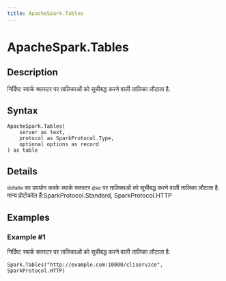 ```yaml
---
title: ApacheSpark.Tables
---
```


# ApacheSpark.Tables


## Description

निर्दिष्ट स्पार्क क्लस्टर पर तालिकाओं को सूचीबद्ध करने वाली तालिका लौटाता है.


## Syntax

```powerquery
ApacheSpark.Tables(
    server as text,
    protocol as SparkProtocol.Type,
    optional options as record
) as table
```


## Details

<code>प्रोटोकॉल</code> का उपयोग करके स्पार्क क्लस्टर <code>होस्ट</code> पर तालिकाओं को सूचीबद्ध करने वाली तालिका लौटाता है.  मान्य प्रोटोकॉल हैं:SparkProtocol.Standard, SparkProtocol.HTTP


## Examples

### Example #1 
निर्दिष्ट स्पार्क क्लस्टर पर तालिकाओं को सूचीबद्ध करने वाली तालिका लौटाता है.
```powerquery
Spark.Tables("http://example.com:10000/cliservice", SparkProtocol.HTTP)
```



